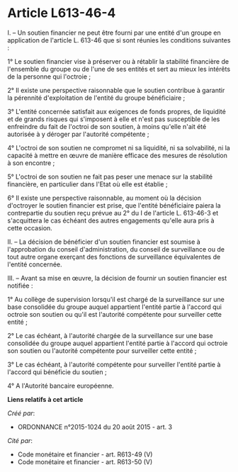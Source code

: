 # Article L613-46-4

I. – Un soutien financier ne peut être fourni par une entité d'un groupe en application de l'article L. 613-46 que si sont
réunies les conditions suivantes :

1° Le soutien financier vise à préserver ou à rétablir la stabilité financière de l'ensemble du groupe ou de l'une de ses
entités et sert au mieux les intérêts de la personne qui l'octroie ;

2° Il existe une perspective raisonnable que le soutien contribue à garantir la pérennité d'exploitation de l'entité du
groupe bénéficiaire ;

3° L'entité concernée satisfait aux exigences de fonds propres, de liquidité et de grands risques qui s'imposent à elle et
n'est pas susceptible de les enfreindre du fait de l'octroi de son soutien, à moins qu'elle n'ait été autorisée à y déroger
par l'autorité compétente ;

4° L'octroi de son soutien ne compromet ni sa liquidité, ni sa solvabilité, ni la capacité à mettre en œuvre de manière
efficace des mesures de résolution à son encontre ;

5° L'octroi de son soutien ne fait pas peser une menace sur la stabilité financière, en particulier dans l'Etat où elle est
établie ;

6° Il existe une perspective raisonnable, au moment où la décision d'octroyer le soutien financier est prise, que l'entité
bénéficiaire paiera la contrepartie du soutien reçu prévue au 2° du I de l'article L. 613-46-3 et s'acquittera le cas échéant
des autres engagements qu'elle aura pris à cette occasion.

II. – La décision de bénéficier d'un soutien financier est soumise à l'approbation du conseil d'administration, du conseil de
surveillance ou de tout autre organe exerçant des fonctions de surveillance équivalentes de l'entité concernée.

III. – Avant sa mise en œuvre, la décision de fournir un soutien financier est notifiée :

1° Au collège de supervision lorsqu'il est chargé de la surveillance sur une base consolidée du groupe auquel appartient
l'entité partie à l'accord qui octroie son soutien ou qu'il est l'autorité compétente pour surveiller cette entité ;

2° Le cas échéant, à l'autorité chargée de la surveillance sur une base consolidée du groupe auquel appartient l'entité
partie à l'accord qui octroie son soutien ou l'autorité compétente pour surveiller cette entité ;

3° Le cas échéant, à l'autorité compétente pour surveiller l'entité partie à l'accord qui bénéficie du soutien ;

4° A l'Autorité bancaire européenne.

**Liens relatifs à cet article**

_Créé par_:

  - ORDONNANCE n°2015-1024 du 20 août 2015 - art. 3

_Cité par_:

  - Code monétaire et financier - art. R613-49 (V)
  - Code monétaire et financier - art. R613-50 (V)
